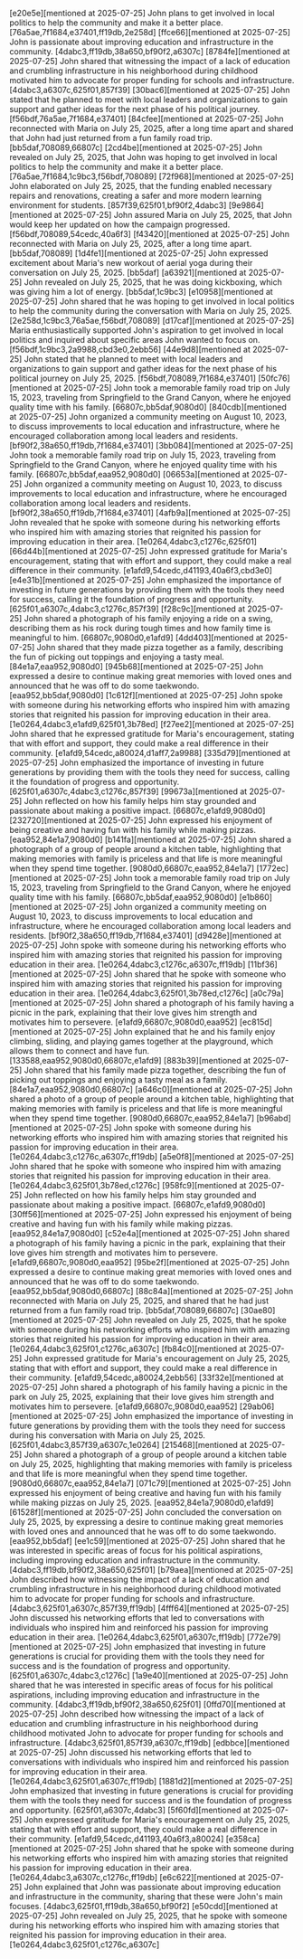 [e20e5e][mentioned at 2025-07-25] John plans to get involved in local politics to help the community and make it a better place. [76a5ae,7f1684,e37401,ff19db,2e258d]
[ffce66][mentioned at 2025-07-25] John is passionate about improving education and infrastructure in the community. [4dabc3,ff19db,38a650,bf90f2,a6307c]
[8784fe][mentioned at 2025-07-25] John shared that witnessing the impact of a lack of education and crumbling infrastructure in his neighborhood during childhood motivated him to advocate for proper funding for schools and infrastructure. [4dabc3,a6307c,625f01,857f39]
[30bac6][mentioned at 2025-07-25] John stated that he planned to meet with local leaders and organizations to gain support and gather ideas for the next phase of his political journey. [f56bdf,76a5ae,7f1684,e37401]
[84cfee][mentioned at 2025-07-25] John reconnected with Maria on July 25, 2025, after a long time apart and shared that John had just returned from a fun family road trip. [bb5daf,708089,66807c]
[2cd4be][mentioned at 2025-07-25] John revealed on July 25, 2025, that John was hoping to get involved in local politics to help the community and make it a better place. [76a5ae,7f1684,1c9bc3,f56bdf,708089]
[72f968][mentioned at 2025-07-25] John elaborated on July 25, 2025, that the funding enabled necessary repairs and renovations, creating a safer and more modern learning environment for students. [857f39,625f01,bf90f2,4dabc3]
[9e9864][mentioned at 2025-07-25] John assured Maria on July 25, 2025, that John would keep her updated on how the campaign progressed. [f56bdf,708089,54cedc,40a6f3]
[f43420][mentioned at 2025-07-25] John reconnected with Maria on July 25, 2025, after a long time apart. [bb5daf,708089]
[1d4fe1][mentioned at 2025-07-25] John expressed excitement about Maria's new workout of aerial yoga during their conversation on July 25, 2025. [bb5daf]
[a63921][mentioned at 2025-07-25] John revealed on July 25, 2025, that he was doing kickboxing, which was giving him a lot of energy. [bb5daf,1c9bc3]
[e10958][mentioned at 2025-07-25] John shared that he was hoping to get involved in local politics to help the community during the conversation with Maria on July 25, 2025. [2e258d,1c9bc3,76a5ae,f56bdf,708089]
[d17caf][mentioned at 2025-07-25] Maria enthusiastically supported John's aspiration to get involved in local politics and inquired about specific areas John wanted to focus on. [f56bdf,1c9bc3,2a9988,cbd3e0,2ebb56]
[44e9d8][mentioned at 2025-07-25] John stated that he planned to meet with local leaders and organizations to gain support and gather ideas for the next phase of his political journey on July 25, 2025. [f56bdf,708089,7f1684,e37401]
[50fc76][mentioned at 2025-07-25] John took a memorable family road trip on July 15, 2023, traveling from Springfield to the Grand Canyon, where he enjoyed quality time with his family. [66807c,bb5daf,9080d0]
[840cdb][mentioned at 2025-07-25] John organized a community meeting on August 10, 2023, to discuss improvements to local education and infrastructure, where he encouraged collaboration among local leaders and residents. [bf90f2,38a650,ff19db,7f1684,e37401]
[3bb084][mentioned at 2025-07-25] John took a memorable family road trip on July 15, 2023, traveling from Springfield to the Grand Canyon, where he enjoyed quality time with his family. [66807c,bb5daf,eaa952,9080d0]
[06653a][mentioned at 2025-07-25] John organized a community meeting on August 10, 2023, to discuss improvements to local education and infrastructure, where he encouraged collaboration among local leaders and residents. [bf90f2,38a650,ff19db,7f1684,e37401]
[4afb9a][mentioned at 2025-07-25] John revealed that he spoke with someone during his networking efforts who inspired him with amazing stories that reignited his passion for improving education in their area. [1e0264,4dabc3,c1276c,625f01]
[66d44b][mentioned at 2025-07-25] John expressed gratitude for Maria's encouragement, stating that with effort and support, they could make a real difference in their community. [e1afd9,54cedc,d41193,40a6f3,cbd3e0]
[e4e31b][mentioned at 2025-07-25] John emphasized the importance of investing in future generations by providing them with the tools they need for success, calling it the foundation of progress and opportunity. [625f01,a6307c,4dabc3,c1276c,857f39]
[f28c9c][mentioned at 2025-07-25] John shared a photograph of his family enjoying a ride on a swing, describing them as his rock during tough times and how family time is meaningful to him. [66807c,9080d0,e1afd9]
[4dd403][mentioned at 2025-07-25] John shared that they made pizza together as a family, describing the fun of picking out toppings and enjoying a tasty meal. [84e1a7,eaa952,9080d0]
[945b68][mentioned at 2025-07-25] John expressed a desire to continue making great memories with loved ones and announced that he was off to do some taekwondo. [eaa952,bb5daf,9080d0]
[1c612f][mentioned at 2025-07-25] John spoke with someone during his networking efforts who inspired him with amazing stories that reignited his passion for improving education in their area. [1e0264,4dabc3,e1afd9,625f01,3b78ed]
[f27ee2][mentioned at 2025-07-25] John shared that he expressed gratitude for Maria's encouragement, stating that with effort and support, they could make a real difference in their community. [e1afd9,54cedc,a80024,d1aff7,2a9988]
[335d79][mentioned at 2025-07-25] John emphasized the importance of investing in future generations by providing them with the tools they need for success, calling it the foundation of progress and opportunity. [625f01,a6307c,4dabc3,c1276c,857f39]
[99673a][mentioned at 2025-07-25] John reflected on how his family helps him stay grounded and passionate about making a positive impact. [66807c,e1afd9,9080d0]
[232720][mentioned at 2025-07-25] John expressed his enjoyment of being creative and having fun with his family while making pizzas. [eaa952,84e1a7,9080d0]
[b141fa][mentioned at 2025-07-25] John shared a photograph of a group of people around a kitchen table, highlighting that making memories with family is priceless and that life is more meaningful when they spend time together. [9080d0,66807c,eaa952,84e1a7]
[1772ec][mentioned at 2025-07-25] John took a memorable family road trip on July 15, 2023, traveling from Springfield to the Grand Canyon, where he enjoyed quality time with his family. [66807c,bb5daf,eaa952,9080d0]
[e1b860][mentioned at 2025-07-25] John organized a community meeting on August 10, 2023, to discuss improvements to local education and infrastructure, where he encouraged collaboration among local leaders and residents. [bf90f2,38a650,ff19db,7f1684,e37401]
[d9428e][mentioned at 2025-07-25] John spoke with someone during his networking efforts who inspired him with amazing stories that reignited his passion for improving education in their area. [1e0264,4dabc3,c1276c,a6307c,ff19db]
[11bf36][mentioned at 2025-07-25] John shared that he spoke with someone who inspired him with amazing stories that reignited his passion for improving education in their area. [1e0264,4dabc3,625f01,3b78ed,c1276c]
[a0c79a][mentioned at 2025-07-25] John shared a photograph of his family having a picnic in the park, explaining that their love gives him strength and motivates him to persevere. [e1afd9,66807c,9080d0,eaa952]
[ec815d][mentioned at 2025-07-25] John explained that he and his family enjoy climbing, sliding, and playing games together at the playground, which allows them to connect and have fun. [133588,eaa952,9080d0,66807c,e1afd9]
[883b39][mentioned at 2025-07-25] John shared that his family made pizza together, describing the fun of picking out toppings and enjoying a tasty meal as a family. [84e1a7,eaa952,9080d0,66807c]
[a646c0][mentioned at 2025-07-25] John shared a photo of a group of people around a kitchen table, highlighting that making memories with family is priceless and that life is more meaningful when they spend time together. [9080d0,66807c,eaa952,84e1a7]
[b96abd][mentioned at 2025-07-25] John spoke with someone during his networking efforts who inspired him with amazing stories that reignited his passion for improving education in their area. [1e0264,4dabc3,c1276c,a6307c,ff19db]
[a5e0f8][mentioned at 2025-07-25] John shared that he spoke with someone who inspired him with amazing stories that reignited his passion for improving education in their area. [1e0264,4dabc3,625f01,3b78ed,c1276c]
[958fc9][mentioned at 2025-07-25] John reflected on how his family helps him stay grounded and passionate about making a positive impact. [66807c,e1afd9,9080d0]
[30ff56][mentioned at 2025-07-25] John expressed his enjoyment of being creative and having fun with his family while making pizzas. [eaa952,84e1a7,9080d0]
[c52e4a][mentioned at 2025-07-25] John shared a photograph of his family having a picnic in the park, explaining that their love gives him strength and motivates him to persevere. [e1afd9,66807c,9080d0,eaa952]
[95be2f][mentioned at 2025-07-25] John expressed a desire to continue making great memories with loved ones and announced that he was off to do some taekwondo. [eaa952,bb5daf,9080d0,66807c]
[88c84a][mentioned at 2025-07-25] John reconnected with Maria on July 25, 2025, and shared that he had just returned from a fun family road trip. [bb5daf,708089,66807c]
[30ae80][mentioned at 2025-07-25] John revealed on July 25, 2025, that he spoke with someone during his networking efforts who inspired him with amazing stories that reignited his passion for improving education in their area. [1e0264,4dabc3,625f01,c1276c,a6307c]
[fb84c0][mentioned at 2025-07-25] John expressed gratitude for Maria's encouragement on July 25, 2025, stating that with effort and support, they could make a real difference in their community. [e1afd9,54cedc,a80024,2ebb56]
[33f32e][mentioned at 2025-07-25] John shared a photograph of his family having a picnic in the park on July 25, 2025, explaining that their love gives him strength and motivates him to persevere. [e1afd9,66807c,9080d0,eaa952]
[29ab06][mentioned at 2025-07-25] John emphasized the importance of investing in future generations by providing them with the tools they need for success during his conversation with Maria on July 25, 2025. [625f01,4dabc3,857f39,a6307c,1e0264]
[215468][mentioned at 2025-07-25] John shared a photograph of a group of people around a kitchen table on July 25, 2025, highlighting that making memories with family is priceless and that life is more meaningful when they spend time together. [9080d0,66807c,eaa952,84e1a7]
[071c79][mentioned at 2025-07-25] John expressed his enjoyment of being creative and having fun with his family while making pizzas on July 25, 2025. [eaa952,84e1a7,9080d0,e1afd9]
[61528f][mentioned at 2025-07-25] John concluded the conversation on July 25, 2025, by expressing a desire to continue making great memories with loved ones and announced that he was off to do some taekwondo. [eaa952,bb5daf]
[ee1c59][mentioned at 2025-07-25] John shared that he was interested in specific areas of focus for his political aspirations, including improving education and infrastructure in the community. [4dabc3,ff19db,bf90f2,38a650,625f01]
[b79aea][mentioned at 2025-07-25] John described how witnessing the impact of a lack of education and crumbling infrastructure in his neighborhood during childhood motivated him to advocate for proper funding for schools and infrastructure. [4dabc3,625f01,a6307c,857f39,ff19db]
[4fff64][mentioned at 2025-07-25] John discussed his networking efforts that led to conversations with individuals who inspired him and reinforced his passion for improving education in their area. [1e0264,4dabc3,625f01,a6307c,ff19db]
[772e79][mentioned at 2025-07-25] John emphasized that investing in future generations is crucial for providing them with the tools they need for success and is the foundation of progress and opportunity. [625f01,a6307c,4dabc3,c1276c]
[1a9e40][mentioned at 2025-07-25] John shared that he was interested in specific areas of focus for his political aspirations, including improving education and infrastructure in the community. [4dabc3,ff19db,bf90f2,38a650,625f01]
[0ffd70][mentioned at 2025-07-25] John described how witnessing the impact of a lack of education and crumbling infrastructure in his neighborhood during childhood motivated John to advocate for proper funding for schools and infrastructure. [4dabc3,625f01,857f39,a6307c,ff19db]
[edbbce][mentioned at 2025-07-25] John discussed his networking efforts that led to conversations with individuals who inspired him and reinforced his passion for improving education in their area. [1e0264,4dabc3,625f01,a6307c,ff19db]
[1881d2][mentioned at 2025-07-25] John emphasized that investing in future generations is crucial for providing them with the tools they need for success and is the foundation of progress and opportunity. [625f01,a6307c,4dabc3]
[5f60fd][mentioned at 2025-07-25] John expressed gratitude for Maria's encouragement on July 25, 2025, stating that with effort and support, they could make a real difference in their community. [e1afd9,54cedc,d41193,40a6f3,a80024]
[e358ca][mentioned at 2025-07-25] John shared that he spoke with someone during his networking efforts who inspired him with amazing stories that reignited his passion for improving education in their area. [1e0264,4dabc3,a6307c,c1276c,ff19db]
[e6c622][mentioned at 2025-07-25] John explained that John was passionate about improving education and infrastructure in the community, sharing that these were John's main focuses. [4dabc3,625f01,ff19db,38a650,bf90f2]
[e50cdd][mentioned at 2025-07-25] John revealed on July 25, 2025, that he spoke with someone during his networking efforts who inspired him with amazing stories that reignited his passion for improving education in their area. [1e0264,4dabc3,625f01,c1276c,a6307c]